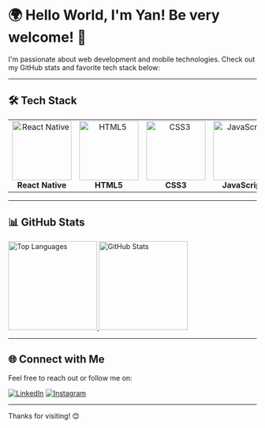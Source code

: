 # 🌍 Hello World, I'm Yan! Be very welcome! 👋

I'm passionate about web development and mobile technologies. Check out my GitHub stats and favorite tech stack below:

---

## 🛠️ Tech Stack

<table>
  <tr>
    <td align="center">
      <img src="https://upload.wikimedia.org/wikipedia/commons/thumb/a/a7/React-icon.svg/539px-React-icon.svg.png" width="120" alt="React Native" />
      <br /><strong>React Native</strong>
    </td>
    <td align="center">
      <img src="https://img.icons8.com/color/2x/html-5.png" width="120" alt="HTML5" />
      <br /><strong>HTML5</strong>
    </td>
    <td align="center">
      <img src="https://img.icons8.com/color/2x/css3.png" width="120" alt="CSS3" />
      <br /><strong>CSS3</strong>
    </td>
    <td align="center">
      <img src="https://static.vecteezy.com/system/resources/previews/027/127/560/non_2x/javascript-logo-javascript-icon-transparent-free-png.png" width="120" alt="JavaScript" />
      <br /><strong>JavaScript</strong>
    </td>
  </tr>
</table>

---

## 📊 GitHub Stats

<a href="https://github.com/YanWeberFrancelino">
  <img height="180em" src="https://github-readme-stats.vercel.app/api/top-langs/?username=YanWeberFrancelino&layout=compact&langs_count=6&theme=tokyonight" alt="Top Languages" />
</a>
<a href="https://github.com/YanWeberFrancelino">
  <img height="180em" src="https://github-readme-stats.vercel.app/api?username=YanWeberFrancelino&show_icons=true&theme=tokyonight&include_all_commits=true&count_private=true" alt="GitHub Stats" />
</a>

---

<!-- Social Media Links -->

## 🌐 Connect with Me

Feel free to reach out or follow me on:

[![LinkedIn](https://img.shields.io/badge/LinkedIn-0077B5?style=for-the-badge&logo=linkedin&logoColor=white)](https://www.linkedin.com/in/YanWeberFrancelino)
[![Instagram](https://img.shields.io/badge/Instagram-E4405F?style=for-the-badge&logo=instagram&logoColor=white)](https://www.instagram.com/YanWeberFrancelino)

---

Thanks for visiting! 😊
